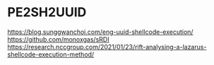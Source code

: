 # PE2SH2UUID
https://blog.sunggwanchoi.com/eng-uuid-shellcode-execution/  
https://github.com/monoxgas/sRDI  
https://research.nccgroup.com/2021/01/23/rift-analysing-a-lazarus-shellcode-execution-method/
